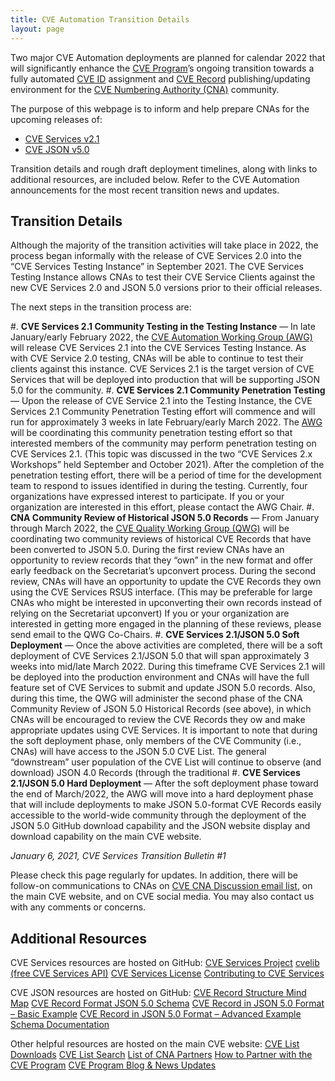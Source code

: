 ```yaml
---
title: CVE Automation Transition Details
layout: page
---
```

Two major CVE Automation deployments are planned for calendar 2022 that will significantly enhance the [CVE Program](https://www.cve.org/)’s ongoing transition towards a fully automated [CVE ID](https://www.cve.org/ResourcesSupport/Glossary?activeTerm=glossaryCVEID) assignment and [CVE Record](https://www.cve.org/ResourcesSupport/Glossary?activeTerm=glossaryRecord) publishing/updating environment for the [CVE Numbering Authority (CNA)](https://www.cve.org/ProgramOrganization/CNAs) community. 

The purpose of this webpage is to inform and help prepare CNAs for the upcoming releases of:

* [CVE Services v2.1](https://github.com/CVEProject/cve-services)
* [CVE JSON v5.0](https://github.com/CVEProject/cve-schema/blob/master/schema/v5.0/CVE_JSON_5.0_schema.json)

Transition details and rough draft deployment timelines, along with links to additional resources, are included below. Refer to the CVE Automation announcements for the most recent transition news and updates.

## Transition Details

Although the majority of the transition activities will take place in 2022, the process began informally with the release of CVE Services 2.0 into the “CVE Services Testing Instance” in September 2021. The CVE Services Testing Instance allows CNAs to test their CVE Service Clients against the new CVE Services 2.0 and JSON 5.0 versions prior to their official releases.

The next steps in the transition process are:

#. **CVE Services 2.1 Community Testing in the Testing Instance** — In late January/early February 2022, the [CVE Automation Working Group (AWG)](https://www.cve.org/ProgramOrganization/WorkingGroups#AutomationWorkingGroupAWG) will release CVE Services 2.1 into the CVE Services Testing Instance. As with CVE Service 2.0 testing, CNAs will be able to continue to test their clients against this instance. CVE Services 2.1 is the target version of CVE Services that will be deployed into production that will be supporting JSON 5.0 for the community. 
#. **CVE Services 2.1 Community Penetration Testing** — Upon the release of CVE Service 2.1 into the Testing Instance, the CVE Services 2.1 Community Penetration Testing effort will commence and will run for approximately 3 weeks in late February/early March 2022. The [AWG](https://www.cve.org/ProgramOrganization/WorkingGroups#AutomationWorkingGroupAWG) will be coordinating this community penetration testing effort so that interested members of the community may perform penetration testing on CVE Services 2.1. (This topic was discussed in the two “CVE Services 2.x Workshops” held September and October 2021). After the completion of the penetration testing effort, there will be a period of time for the development team to respond to issues identified in during the testing. Currently, four organizations have expressed interest to participate. If you or your organization are interested in this effort, please contact the AWG Chair. 
#. **CNA Community Review of Historical JSON 5.0 Records** — From January through March 2022, the [CVE Quality Working Group (QWG)]( https://www.cve.org/ProgramOrganization/WorkingGroups#QualityWorkingGroupQWG) will be coordinating two community reviews of historical CVE Records that have been converted to JSON 5.0. During the first review CNAs have an opportunity to review records that they “own” in the new format and offer early feedback on the Secretariat’s upconvert process. During the second review, CNAs will have an opportunity to update the CVE Records they own using the CVE Services RSUS interface. (This may be preferable for large CNAs who might be interested in upconverting their own records instead of relying on the Secretariat upconvert) If you or your organization are interested in getting more engaged in the planning of these reviews, please send email to the QWG Co-Chairs.
#. **CVE Services 2.1/JSON 5.0 Soft Deployment** — Once the above activities are completed, there will be a soft deployment of CVE Services 2.1/JSON 5.0 that will span approximately 3 weeks into mid/late March 2022. During this timeframe CVE Services 2.1 will be deployed into the production environment and CNAs will have the full feature set of CVE Services to submit and update JSON 5.0 records. Also, during this time, the QWG will administer the second phase of the CNA Community Review of JSON 5.0 Historical Records (see above), in which CNAs will be encouraged to review the CVE Records they ow and make appropriate updates using CVE Services. It is important to note that during the soft deployment phase, only members of the CVE Community (i.e., CNAs) will have access to the JSON 5.0 CVE List. The general “downstream” user population of the CVE List will continue to observe (and download) JSON 4.0 Records (through the traditional 
#. **CVE Services 2.1/JSON 5.0 Hard Deployment** — After the soft deployment phase toward the end of March/2022, the AWG will move into a hard deployment phase that will include deployments to make JSON 5.0-format CVE Records easily accessible to the world-wide community through the deployment of the JSON 5.0 GitHub download capability and the JSON website display and download capability on the main CVE website. 

*January 6, 2021, CVE Services Transition Bulletin #1*

Please check this page regularly for updates. In addition, there will be follow-on communications to CNAs on [CVE CNA Discussion email list](mailto:cve-cna-list@mitre.org), on the main CVE website, and on CVE social media. You may also contact us with any comments or concerns.

## Additional Resources 

CVE Services resources are hosted on GitHub:
[CVE Services Project](https://github.com/CVEProject/cve-services#project)
[cvelib (free CVE Services API)](https://github.com/RedHatProductSecurity/cvelib)
[CVE Services License](https://github.com/CVEProject/cve-services/blob/dev/LICENSE)
[Contributing to CVE Services](https://github.com/CVEProject/cve-services/blob/dev/CONTRIBUTING.md)

CVE JSON resources are hosted on GitHub:
[CVE Record Structure Mind Map](https://cveproject.github.io/cve-schema/schema/v5.0/docs/mindmap.html)
[CVE Record Format JSON 5.0 Schema](https://github.com/CVEProject/cve-schema/blob/master/schema/v5.0/CVE_JSON_5.0_schema.json)
[CVE Record in JSON 5.0 Format – Basic Example](https://github.com/cveproject/cve-schema/blob/master/schema/v5.0/docs/basic-example.json)
[CVE Record in JSON 5.0 Format – Advanced Example](https://github.com/cveproject/cve-schema/blob/master/schema/v5.0/docs/advanced-example.json)
[Schema Documentation](https://cveproject.github.io/cve-schema/schema/v5.0/docs/)

Other helpful resources are hosted on the main CVE website:
[CVE List Downloads](https://www.cve.org/Downloads)
[CVE List Search](https://www.cve.org/)
[List of CNA Partners](https://www.cve.org/PartnerInformation/ListofPartners)
[How to Partner with the CVE Program](https://www.cve.org/PartnerInformation/Partner#HowToBecomeAPartner)
[CVE Program Blog & News Updates](https://www.cve.org/Media/News/AllNews)

